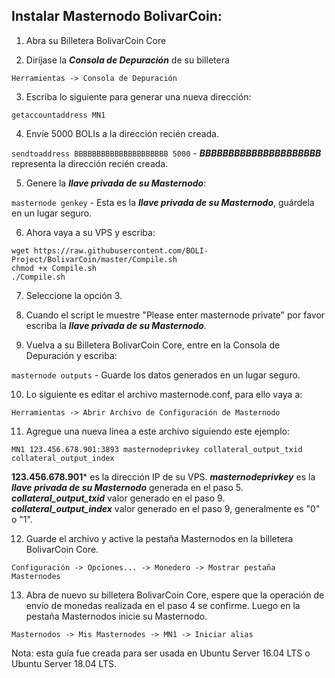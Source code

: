 ##  Instalar Masternodo BolivarCoin:

1. Abra su Billetera BolivarCoin Core

2. Diríjase la ***Consola de Depuración*** de su billetera

```Herramientas -> Consola de Depuración```

3. Escriba lo siguiente para generar una nueva dirección:

```getaccountaddress MN1```

4. Envíe 5000 BOLIs a la dirección recién creada.

```sendtoaddress BBBBBBBBBBBBBBBBBBBBB 5000``` - ***BBBBBBBBBBBBBBBBBBBBB*** representa la dirección recién creada.

5. Genere la ***llave privada de su Masternodo***:

```masternode genkey``` - Esta es la ***llave privada de su Masternodo***, guárdela en un lugar seguro.

6. Ahora vaya a su VPS y escriba:

```
wget https://raw.githubusercontent.com/BOLI-Project/BolivarCoin/master/Compile.sh
chmod +x Compile.sh
./Compile.sh
```

7. Seleccione la opción 3.

8. Cuando el script le muestre "Please enter masternode private" por favor escriba la ***llave privada de su Masternodo***.

9. Vuelva a su Billetera BolivarCoin Core, entre en la Consola de Depuración y escriba:

```masternode outputs``` - Guarde los datos generados en un lugar seguro.

10. Lo siguiente es editar el archivo masternode.conf, para ello vaya a:

```Herramientas -> Abrir Archivo de Configuración de Masternodo```

11. Agregue una nueva linea a este archivo siguiendo este ejemplo:

```MN1 123.456.678.901:3893 masternodeprivkey collateral_output_txid collateral_output_index```

**123.456.678.901*** es la dirección IP de su VPS.
***masternodeprivkey*** es la ***llave privada de su Masternodo*** generada en el paso 5.
***collateral_output_txid*** valor generado en el paso 9.
***collateral_output_index*** valor generado en el paso 9, generalmente es "0" o "1".

12. Guarde el archivo y active la pestaña Masternodos en la billetera BolivarCoin Core.

```Configuración -> Opciones... -> Monedero -> Mostrar pestaña Masternodes```

13. Abra de nuevo su billetera BolivarCoin Core, espere que la operación de envío de monedas realizada en el paso 4 se confirme. Luego en la pestaña Masternodos inicie su Masternodo.

```Masternodos -> Mis Masternodes -> MN1 -> Iniciar alias```

Nota: esta guía fue creada para ser usada en Ubuntu Server 16.04 LTS o Ubuntu Server 18.04 LTS.